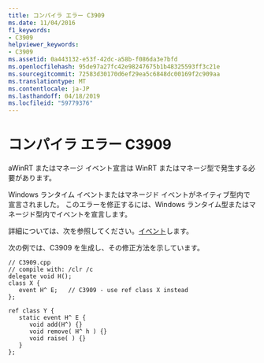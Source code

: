 ```yaml
---
title: コンパイラ エラー C3909
ms.date: 11/04/2016
f1_keywords:
- C3909
helpviewer_keywords:
- C3909
ms.assetid: 0a443132-e53f-42dc-a58b-f086da3e7bfd
ms.openlocfilehash: 95de97a27fc42e98247675b1b48325593ff3c21e
ms.sourcegitcommit: 72583d30170d6ef29ea5c6848dc00169f2c909aa
ms.translationtype: MT
ms.contentlocale: ja-JP
ms.lasthandoff: 04/18/2019
ms.locfileid: "59779376"
---
```

# <a name="compiler-error-c3909"></a>コンパイラ エラー C3909

aWinRT またはマネージ イベント宣言は WinRT またはマネージ型で発生する必要があります。

Windows ランタイム イベントまたはマネージド イベントがネイティブ型内で宣言されました。 このエラーを修正するには、Windows ランタイム型またはマネージド型内でイベントを宣言します。

詳細については、次を参照してください。[イベント](../../extensions/event-cpp-component-extensions.md)します。

次の例では、C3909 を生成し、その修正方法を示しています。

```
// C3909.cpp
// compile with: /clr /c
delegate void H();
class X {
   event H^ E;   // C3909 - use ref class X instead
};

ref class Y {
   static event H^ E {
      void add(H^) {}
      void remove( H^ h ) {}
      void raise( ) {}
   }
};
```